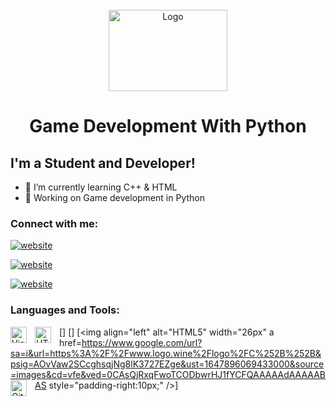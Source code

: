 <!-- PROJECT LOGO -->
<br />
<div align="center">
  <a href="#">
    <img src="https://github.com/921abdullah/Star-wars-2D-space-shooter/blob/main/logo/pyth.png" alt="Logo" width="190" height="130">
  </a>

  <h1 align="center">Game Development With Python </h1>
</div>


## I'm a Student and Developer!

- 🌱 I’m currently learning C++ & HTML
- 🌱 Working on Game development in Python

### Connect with me:

[![website](https://github.com/921abdullah/Star-wars-2D-space-shooter/blob/main/logo/facebook.png)](https://www.facebook.com/profile.php?id=100001032383100)

[![website](https://github.com/921abdullah/Star-wars-2D-space-shooter/blob/main/logo/insta.png)](https://www.linkedin.com/in/abdullah-khan-a06bb1229/)

[![website](https://github.com/921abdullah/Star-wars-2D-space-shooter/blob/main/logo/linkedin.png)](https://www.instagram.com/abdullah.khan42/)

### Languages and Tools:

[<img align="left" alt="Visual Studio Code" width="26px" src="https://cdn.jsdelivr.net/gh/devicons/devicon/icons/vscode/vscode-original.svg" style="padding-right:10px;" />]
[<img align="left" alt="HTML5" width="26px" src="https://cdn.jsdelivr.net/gh/devicons/devicon/icons/html5/html5-original.svg" style="padding-right:10px;" />]
[<img align="left" alt="HTML5" width="26px" a href=https://www.google.com/url?sa=i&url=https%3A%2F%2Fwww.logo.wine%2Flogo%2FC%252B%252B&psig=AOvVaw2SCcghsqjNg8lK3727EZge&ust=1647896069433000&source=images&cd=vfe&ved=0CAsQjRxqFwoTCODbwrHJ1fYCFQAAAAAdAAAAABAS style="padding-right:10px;" />]
[<img align="left" alt="GitHub" width="26px" src="https://user-images.githubusercontent.com/3369400/139448065-39a229ba-4b06-434b-bc67-616e2ed80c8f.png" style="padding-right:10px;" />](https://www.youtube.com/playlist?list=PLkwxH9e_vrAJ0WbEsFA9W3I1W-g_BTsbt#gh-light-mode-only)


<br />
<br />

</details>

[facebook]: https://www.facebook.com/profile.php?id=100001032383100
[instagram]: https://www.instagram.com/abdullah.khan42/
[linkedin]: https://www.linkedin.com/in/abdullah-khan-a06bb1229/
